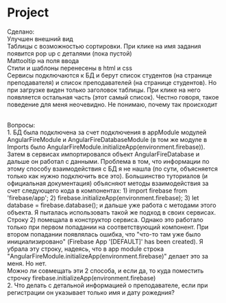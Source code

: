 # Project
Сделано: <br>
Улучшен внешний вид
<br>Таблицы с возможностью сортировки. При клике на имя задания появится pop up  с деталями (пока пустой)
<br>Mattooltip на поля ввода 
<br>Стили и шаблоны перенесены в html и css
<br>Сервисы подключаются к БД и берут список студентов (на странице преподавателя) и список преподавателей (на странице  студентов). Но при загрузке виден только заголовок таблицы. При клике на него появляется остальная часть (этот самый список). Честно говоря, такое поведение для меня неочевидно. Не понимаю, почему так происходит

<br>Вопросы:
<br>1. БД была подключена за счет подключения в appModule модулей AngularFireModule и AngularFireDatabaseModule (в том же модуле в Imports было AngularFireModule.initializeApp(environment.firebase)).  Затем в сервисах импортировался объект AngularFireDatabase и дальше он работал с данными. Проблема в том, что информации по этому способу взаимодействия с БД я не нашла (по сути, объясняется только как нужно подключить все это). Большинство туториалов (и официальная документация) объясняют методы взаимодействия за счет следующего кода в компонентах: 1) import firebase from 'firebase/app'; 2) firebase.initializeApp(environment.firebase); 3) let database = firebase.database(); и дальше уже работа с методами этого объекта. Я пыталась использовать такой же подход в своих сервисах. Строку 2) помещала в конструктор сервиса. Однако это работало только при первом попадании на соответствующий компонент. При втором попадании появлялась ошибка, что "что-то там уже было инициализировано" (Firebase App '[DEFAULT]' has been created). Я убрала эту строку, надеясь, что в app module строка "AngularFireModule.initializeApp(environment.firebase)" делает это за меня. Но нет.
<br>Можно ли совмещать эти 2 способа, и если да, то куда поместить строчку firebase.initializeApp(environment.firebase)
<br>2. Что делать с детальной информацией о преподавателе, если при регистрации он указывает только имя и дату рожедния?


